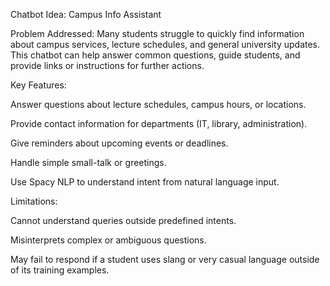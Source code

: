 Chatbot Idea: Campus Info Assistant

Problem Addressed:
Many students struggle to quickly find information about campus services, lecture schedules, and general university updates. This chatbot can help answer common questions, guide students, and provide links or instructions for further actions.

Key Features:

Answer questions about lecture schedules, campus hours, or locations.

Provide contact information for departments (IT, library, administration).

Give reminders about upcoming events or deadlines.

Handle simple small-talk or greetings.

Use Spacy NLP to understand intent from natural language input.

Limitations:

Cannot understand queries outside predefined intents.

Misinterprets complex or ambiguous questions.

May fail to respond if a student uses slang or very casual language outside of its training examples.
